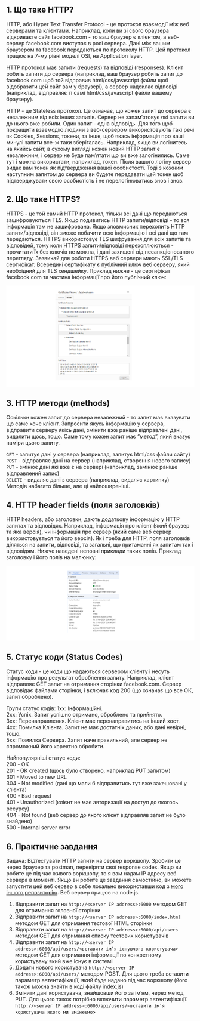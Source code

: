 ## 1. Що таке HTTP?
HTTP, або Hyper Text Transfer Protocol - це протокол взаємодії між веб серверами та клієнтами. Наприклад, коли ви зі свого браузера відкриваєте сайт facebook.com - то ваш браузер є клієнтом, а веб-сервер facebook.com виступає в ролі сервера. Дані між вашим браузером та facebook передаються по протоколу HTTP. Цей протокол працює на 7-му рівні моделі OSI, на Application layer. 

HTTP протокол має запити (requests) та відповіді (responses). Клієнт робить запити до сервера (наприклад, ваш браузер робить запит до facebook.com щоб той відправив html/css/javascript файли щоб відобразити цей сайт вам у браузері), а сервер надсилає відповіді (наприклад, відправляє ті самі html/css/javascript файли вашему браузеру).

HTTP - це Stateless протокол. Це означає, що кожен запит до сервера є незалежним від всіх інших запитів. Сервер не запамʼятовує які запити ви до нього вже робили. Один запит - одна відповідь. Для того щоб покращити взаємодію людини з веб-сервером використовують такі речі як Cookies, Sessions, токени, та інше, щоб якась інформація про ваші минулі запити все-ж таки зберігалась. Наприклад, якщо ви логінитесь на якийсь сайт, в сухому вигляді кожен новий HTTP запит є незалежним, і сервер не буде памʼятати що ви вже залогінились. Саме тут і можна використати, наприклад, токен. Після вашого логіну сервер видає вам токен як підтвердження вашої особистості. Тоді з кожним наступним запитом до сервера ви будете передавати цей токен щоб підтверджувати свою особистість і не перелогінюватись знов і знов. 

## 2. Що таке HTTPS?
HTTPS - це той самий HTTP протокол, тільки всі дані що передаються зашифровуються TLS. Якщо подивитись HTTP запити/відповіді - то вся інформація там не зашифрована. Якщо зловмисник перехопить HTTP запити/відповіді, він зможе побачити всю інформацію і всі дані що там передаються. HTTPS використовує TLS шифрування для всіх запитів та відповідей, тому коли HTTPS запити/відповіді перехоплюються - прочитати їх без ключів не можна, і дані захищені від несанкціонованого перегляду. Зазвичай для роботи HTTPS веб сервери мають SSL/TLS сертифікат. Всередині сертифікату є публічний ключ веб серверу, який необхідний для TLS хендшейку. Приклад нижче - це сертифікат facebook.com та частина інформації про його публічний ключ:

![certificate](https://github.com/sarin00/Course1-Intro-to-Cybersecruity/blob/main/%D1%8F%D0%94%D0%BE%D0%B4%D0%B0%D1%82%D0%BA%D0%BE%D0%B2%D1%96%20%D0%BC%D0%B0%D1%82%D0%B5%D1%80%D1%96%D0%B0%D0%BB%D0%B8/certificate.png)

## 3. HTTP методи (methods)
Оскільки кожен запит до сервера незалежний - то запит має вказувати що саме хоче клієнт. Запросити якусь інформацію у сервера, відправити серверу якісь дані, змінити вже раніше відправлені дані, видалити щось, тощо. Саме тому кожен запит має “метод”, який вказує наміри цього запиту.

`GET` - запитує дані у сервера (наприклад, запитує html/css файли сайту)  
`POST` - відправляє дані на сервер (наприклад, створення нового запису)  
`PUT` - змінює дані які вже є на сервері  (наприклад, замінює раніше відправлений запис)  
`DELETE` - видаляє дані з сервера (наприклад, видаляє картинку)  
Методів набагато більше, але ці найпоширеніші. 

## 4. HTTP header fields (поля заголовків)
HTTP headers, або заголовки, дають додаткову інформацію у HTTP запитах та відповідях. Наприклад, інформація про клієнт (який браузер та яка версія), чи інформація про сервер (який саме веб сервер використовується та його версія). Як і треба для HTTP, поля заголовків діляться на запити, відповіді, та загальні, що притаманні як запитам так і відповідям. Нижче наведені неповні приклади таких полів. Приклад заголовку і його полів на малюнку:

![http-header](https://github.com/sarin00/Course1-Intro-to-Cybersecruity/blob/main/%D1%8F%D0%94%D0%BE%D0%B4%D0%B0%D1%82%D0%BA%D0%BE%D0%B2%D1%96%20%D0%BC%D0%B0%D1%82%D0%B5%D1%80%D1%96%D0%B0%D0%BB%D0%B8/http-header.png)

## 5. Статус коди (Status Codes)
Статус коди - це коди що надаються сервером клієнту і несуть інформацію про результат оброблення запиту. Наприклад, клієнт відправляє GET запит на отримання сторінки facebook.com. Сервер відповідає файлами сторінки, і включає код 200 (що означає що все ОК, запит оброблено).

Групи статус кодів:
1xx: Інформаційні.  
2xx: Успіх. Запит успішно отримано, оброблено та прийнято.  
3xx: Перенаправлення. Клієнт має перенаправитись на інший хост.  
4xx: Помилка Клієнта. Запит не має достатніх даних, або дані невірні, тощо.  
5xx: Помилка Сервера. Запит наче правильний, але сервер не спроможний його коректно обробити.  

Найпопулярніші статус коди:  
200 - OK  
201 - OK created (щось було створено, наприклад PUT запитом)  
301 - Moved to new URL  
304 - Not modified (дані що мали б відправитись тут вже закешовані у клієнта)  
400 - Bad request  
401 - Unauthorized (клієнт не має авторизації на доступ до якогось ресурсу)  
404 - Not found (веб сервер до якого клієнт відправляв запит не було знайдено)  
500 - Internal server error  

## 6. Практичне завдання
Задача: Відтестувати HTTP запити на сервер воркшопу. Зробити це через браузер та postman, перевіряти свої response codes. Якщо ви робите це під час живого воркшопу, то я вам надам IP адресу веб сервера в моменті. Якщо ви робите це завдання самостійно, ви можете запустити цей веб сервер в себе локально використавши код з [мого іншого репозиторію](https://github.com/sarin00/nodehttps). Веб сервер працює на node.js. 

1. Відправити запит на `http://<server IP address>:6000` методом GET для отримання головної сторінки
2. Відправити запит на `http://<server IP address>:6000/index.html` методом GET для отримання тестової HTML сторінки
3. Відправити запит на `http://<server IP address>:6000/api/users` методом GET для отримання списку тестових користувачів
4. Відправити запит на `http://<server IP address>:6000/api/users/<вставити імʼя існуючого користувача>` методом GET для отримання інформації по конкретному користувачу який вже існує в системі
5. Додати нового користувача `http://<server IP address>:6000/api/users/` методом POST. Для цього треба вставити параметр автентифікації, який буде надано під час воркшопу (його також можна знайти в коді файлу index.js)
6. Змінити дані користувача, знайшовши його за ім’ям, через метод PUT. Для цього також потрібно включити параметр автентифікації. `http://<server IP address>:6000/api/users/<вставити імʼя користувача якого ми змінюємо>`

